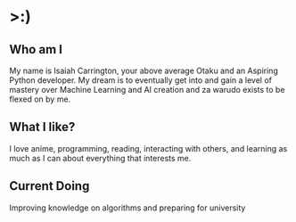 # >:)

## Who am I

My name is Isaiah Carrington, your above average Otaku and an Aspiring Python developer. 
My dream is to eventually get into and gain a level of mastery over Machine Learning and AI creation and za warudo exists to be flexed on by me.

## What I like?

I love anime, programming, reading, interacting with others, and learning as much as I can about everything that interests me.

## Current Doing

Improving knowledge on algorithms and preparing for university
